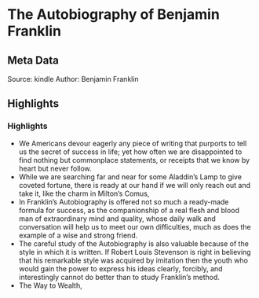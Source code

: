 # The Autobiography of Benjamin Franklin

## Meta Data

Source:  kindle 
Author: Benjamin Franklin

## Highlights

### Highlights

- We Americans devour eagerly any piece of writing that purports to tell us the secret of success in life; yet how often we are disappointed to find nothing but commonplace statements, or receipts that we know by heart but never follow.
- While we are searching far and near for some Aladdin’s Lamp to give coveted fortune, there is ready at our hand if we will only reach out and take it, like the charm in Milton’s Comus,
- In Franklin’s Autobiography is offered not so much a ready-made formula for success, as the companionship of a real flesh and blood man of extraordinary mind and quality, whose daily walk and conversation will help us to meet our own difficulties, much as does the example of a wise and strong friend.
- The careful study of the Autobiography is also valuable because of the style in which it is written. If Robert Louis Stevenson is right in believing that his remarkable style was acquired by imitation then the youth who would gain the power to express his ideas clearly, forcibly, and interestingly cannot do better than to study Franklin’s method.
- The Way to Wealth,
